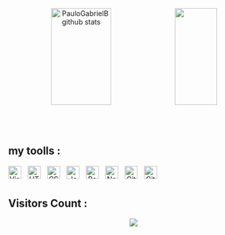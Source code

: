 
<div align="center">  
  <img width="49%" height="195px" src="https://github-readme-stats.vercel.app/api?username=paulogabrielb&show_icons=true&count_private=true&hide_border=true&title_color=FFD700&icon_color=FFD700&text_color=F8F8FF&bg_color=0d1117" alt="PauloGabrielB github stats" /> 
  <img width="41%" height="195px" src="https://github-readme-stats.vercel.app/api/top-langs/?username=paulogabrielb&layout=compact&hide_border=true&title_color=FFD700&text_color=F8F8FF&bg_color=0d1117" />
</div>

<br><br/>

## my toolls :

<div align="center">
<img align="left" alt="Visual Studio Code" width="26px" src="https://cdn.jsdelivr.net/gh/devicons/devicon/icons/vscode/vscode-original.svg" style="padding-right:10px;" />
<img align="left" alt="HTML5" width="26px" src="https://cdn.jsdelivr.net/gh/devicons/devicon/icons/html5/html5-original.svg" style="padding-right:10px;" />
<img align="left" alt="CSS3" width="26px" src="https://cdn.jsdelivr.net/gh/devicons/devicon/icons/css3/css3-original.svg" style="padding-right:10px;" />
<img align="left" alt="JavaScript" width="26px" src="https://cdn.jsdelivr.net/gh/devicons/devicon/icons/javascript/javascript-original.svg" style="padding-right:10px;" />
<img align="left" alt="React" width="26px" src="https://cdn.jsdelivr.net/gh/devicons/devicon/icons/react/react-original.svg" style="padding-right:10px;" />
<img align="left" alt="Node.js" width="26px" src="https://cdn.jsdelivr.net/gh/devicons/devicon/icons/nodejs/nodejs-original.svg" style="padding-right:10px;" />
<img align="left" alt="Git" width="26px" src="https://cdn.jsdelivr.net/gh/devicons/devicon/icons/git/git-original.svg" style="padding-right:10px;" />
<img align="left" alt="GitHub" width="26px" src="https://user-images.githubusercontent.com/3369400/139447912-e0f43f33-6d9f-45f8-be46-2df5bbc91289.png" style="padding-right:10px;" />
</div>

<br><br/>


## Visitors Count :

<div align="center">  
<p color="yellow" align="center"><img align="center" src="https://profile-counter.glitch.me/{paulogabrielb}/count.svg" /></p> 
<br>
</div>

